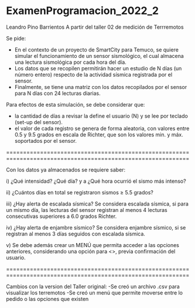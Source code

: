 # ExamenProgramacion_2022_2

Leandro Pino Barrientos
A partir del taller 02 de medición de Terrremotos

Se pide:
- En el contexto de un proyecto de SmartCity para Temuco, se quiere simular el funcionamiento de un sensor sismológico, el cual almacena una lectura sismológica por cada hora del día.
- Los datos que se recopilen permitirán hacer un estudio de N días (un número entero) respecto de la actividad sísmica registrada por el sensor.
- Finalmente, se tiene una matriz con los datos recopilados por el sensor para N días con 24 lecturas diarias.



Para efectos de esta simulación, se debe considerar que:
- la cantidad de días a revisar la define el usuario (N) y se lee por teclado (set-up del sensor).
- el valor de cada registro se genera de forma aleatoria, con valores entre 0.5 y 9.5 grados en escala de Richter, que son los valores min. y máx. soportados por el sensor.

============================================================================================================

Con los datos ya almacenados se requiere saber:

i) ¿Qué intensidad? ¿Qué día? y a ¿Qué hora ocurrió el sismo más intenso?

ii) ¿Cuántos días en total se registraron sismos ≥ 5.5 grados?

iii) ¿Hay alerta de escalada sísmica? Se considera escalada sísmica, si para un mismo día, las lecturas del sensor registran al menos 4 lecturas consecutivas superiores a 6.0 grados Richter.

iv) ¿Hay alerta de enjambre sísmico? Se considera enjambre sísmico, si se registran al menos 3 días seguidos con escalada sísmica.

v) Se debe además crear un MENÚ que permita acceder a las opciones anteriores, considerando una opción para <<Salir del sistema>>, previa confirmación del usuario.
  
============================================================================================================
  
  Cambios con la version del Taller original:
  -Se creó un archivo .csv para visualizar los terremotos
  -Se creó un menú que permite moverse entre lo pedido o las opciones que existen
